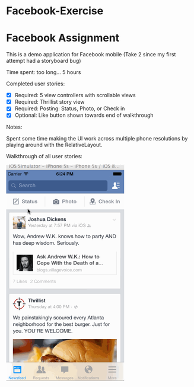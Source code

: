 Facebook-Exercise
========================
# Facebook Assignment

This is a demo application for Facebook mobile
(Take 2 since my first attempt had a storyboard bug)

Time spent: too long... 5 hours

Completed user stories:

 * [x] Required: 5 view controllers with scrollable views 
 * [x] Required: Thrillist story view 
 * [x] Required: Posting: Status, Photo, or Check in
 * [x] Optional: Like button shown towards end of walkthrough
 
Notes:

Spent some time making the UI work across multiple phone resolutions by playing around with the RelativeLayout.

Walkthrough of all user stories:

![Video Walkthrough](Facebook.gif)
